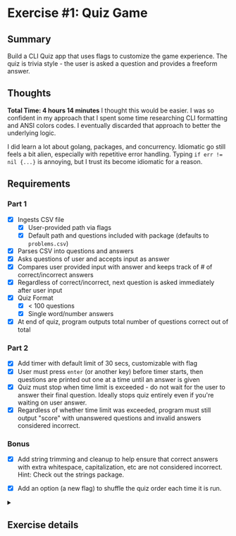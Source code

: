 # Exercise #1: Quiz Game

## Summary
Build a CLI Quiz app that uses flags to customize the game experience. The quiz is trivia style - the user is asked a question and provides a freeform answer. 

## Thoughts 
**Total Time: 4 hours 14 minutes**
I thought this would be easier. I was so confident in my approach that I spent some time researching CLI formatting and ANSI colors codes. I eventually discarded that approach to better the underlying logic. 

I did learn a lot about golang, packages, and concurrency. Idiomatic go still feels a bit alien, especially with repetitive error handling. Typing `if err != nil {...}` is annoying, but I trust its become idiomatic for a reason. 


## Requirements
### Part 1
- [x] Ingests CSV file
  - [x] User-provided path via flags
  - [x] Default path and questions included with package (defaults to `problems.csv`)
- [x] Parses CSV into questions and answers
- [x] Asks questions of user and accepts input as answer
- [x] Compares user provided input with answer and keeps track of # of correct/incorrect answers
- [x] Regardless of correct/incorrect, next question is asked immediately after user input
- [x] Quiz Format
  - [x] < 100 questions
  - [x] Single word/number answers
- [x] At end of quiz, program outputs total number of questions correct out of total

### Part 2
- [x] Add timer with default limit of 30 secs, customizable with flag
- [x] User must press `enter` (or another key) before timer starts, then questions are printed out one at a time until an answer is given
- [x] Quiz must stop when time limit is exceeded - do not wait for the user to answer their final question. Ideally stops quiz entirely even if you're waiting on user answer.
- [x] Regardless of whether time limit was exceeded, program must still output "score" with unanswered questions and invalid answers considered incorrect.

### Bonus
- [x] Add string trimming and cleanup to help ensure that correct answers with extra whitespace, capitalization, etc are not considered incorrect. Hint: Check out the strings package.
- [x] Add an option (a new flag) to shuffle the quiz order each time it is run.


<details>
<summary><h2> Exercise details </h2></summary>
This exercise is broken into two parts to help simplify the process of explaining it as well as to make it easier to solve. The second part is harder than the first, so if you get stuck feel free to move on to another problem then come back to part 2 later.

### Part 1
Create a program that will read in a quiz provided via a CSV file (more details below) and will then give the quiz to a user keeping track of how many questions they get right and how many they get incorrect. Regardless of whether the answer is correct or wrong the next question should be asked immediately afterwards.

The CSV file should default to problems.csv (example shown below), but the user should be able to customize the filename via a flag.

The CSV file will be in a format like below, where the first column is a question and the second column in the same row is the answer to that question.

```
5+5,10
7+3,10
1+1,2
8+3,11
1+2,3
8+6,14
3+1,4
1+4,5
5+1,6
2+3,5
3+3,6
2+4,6
5+2,7
```

You can assume that quizzes will be relatively short (< 100 questions) and will have single word/number answers.

At the end of the quiz the program should output the total number of questions correct and how many questions there were in total. Questions given invalid answers are considered incorrect.

!NOTE: CSV files may have questions with commas in them. Eg: "what 2+2, sir?",4 is a valid row in a CSV. I suggest you look into the CSV package in Go and don’t try to write your own CSV parser.

### Part 2
Adapt your program from part 1 to add a timer. The default time limit should be 30 seconds, but should also be customizable via a flag.

Your quiz should stop as soon as the time limit has exceeded. That is, you shouldn’t wait for the user to answer one final questions but should ideally stop the quiz entirely even if you are currently waiting on an answer from the end user.

Users should be asked to press enter (or some other key) before the timer starts, and then the questions should be printed out to the screen one at a time until the user provides an answer. Regardless of whether the answer is correct or wrong the next question should be asked.

At the end of the quiz the program should still output the total number of questions correct and how many questions there were in total. Questions given invalid answers or unanswered are considered incorrect.

### Bonus
As a bonus exercises you can also…

1. Add string trimming and cleanup to help ensure that correct answers with extra whitespace, capitalization, etc are not considered incorrect. Hint: Check out the strings package.
2. Add an option (a new flag) to shuffle the quiz order each time it is run.
</details>



